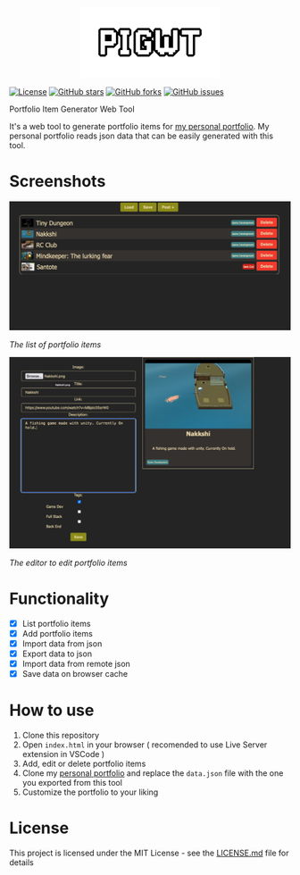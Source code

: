 <p align="center">
    <img src="https://raw.githubusercontent.com/Ryuu22/pigwt/master/resources/Title.png" style="width:50%;">
</p>

[![License](https://img.shields.io/badge/License-MIT-blue.svg)](LICENSE.md)
[![GitHub stars](https://img.shields.io/github/stars/Ryuu22/pigwt.svg)](https://github.com/Ryuu22/pigwt/stargazers)
[![GitHub forks](https://img.shields.io/github/forks/Ryuu22/pigwt.svg)](https://github.com/Ryuu22/pigwt/network)
[![GitHub issues](https://img.shields.io/github/issues/Ryuu22/pigwt.svg)](https://github.com/Ryuu22/pigwt/issues)



Portfolio Item Generator Web Tool

It's a web tool to generate portfolio items for [my personal portfolio](https://portfolio.dankbueno.com/). My personal portfolio reads json data that can be easily generated with this tool.

# Screenshots

![list](./screenshots/list.png)

_The list of portfolio items_

![editor](./screenshots/editor.png)

_The editor to edit portfolio items_


# Functionality

- [x] List portfolio items
- [x] Add portfolio items
- [x] Import data from json
- [x] Export data to json 
- [x] Import data from remote json
- [x] Save data on browser cache

# How to use

1. Clone this repository
2. Open `index.html` in your browser ( recomended to use Live Server extension in VSCode )
3. Add, edit or delete portfolio items
4. Clone my [personal portfolio](https://github.com/Ryuu22/Ryuu22.github.io) and replace the `data.json` file with the one you exported from this tool
5. Customize the portfolio to your liking

# License

This project is licensed under the MIT License - see the [LICENSE.md](LICENSE.md) file for details
